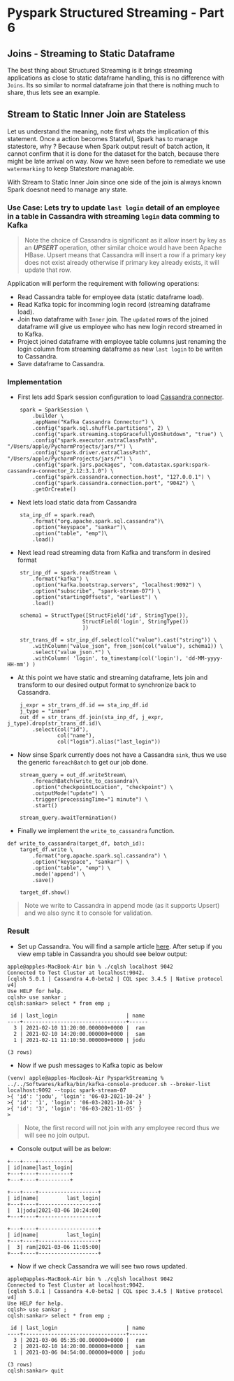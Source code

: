 # Pyspark Structured Streaming - Part 6

## Joins - Streaming to Static Dataframe

The best thing about Structured Streaming is it brings streaming applications as close to static dataframe handling, this is no difference with `Joins`. Its so similar to normal dataframe join that there is nothing much to share, thus lets see an example.


## Stream to Static Inner Join are Stateless

Let us understand the meaning, note first whats the implication of this statement. Once a action becomes Statefull, Spark has to manage statestore, why ?
Because when Spark output result of batch action, it cannot confirm that it is done for the dataset for the batch, because there might be late arrival on way. Now we have seen before to remediate we use `watermarking` to keep Statestore managable.

With Stream to Static Inner Join since one side of the join is always known Spark doesnot need to manage any state.


### Use Case: Lets try to update `last login` detail of an employee in a table in Cassandra with streaming `login` data comming to Kafka


> Note the choice of Cassandra is significant as it allow insert by key as an ***UPSERT*** operation, other similar choice would have been Apache HBase. 
> Upsert means that Cassandra will insert a row if a primary key does not exist already otherwise if primary key already exists, it will update that row.


Application will perform the requirement with following operations:

- Read Cassandra table for employee data (static dataframe load).
- Read Kafka topic for incomming login record (streaming dataframe load).
- Join two dataframe with `Inner` join. The `updated` rows of the joined dataframe will give us employee who has new login record streamed in to Kafka.
- Project joined dataframe with employee table columns just renaming the login column from streaming dataframe as new `last login` to be writen to Cassandra.
- Save dataframe to Cassandra.


### Implementation


- First lets add Spark session configuration to load [Cassandra connector](https://github.com/datastax/spark-cassandra-connector).

```
    spark = SparkSession \
        .builder \
        .appName("Kafka Cassandra Connector") \
        .config("spark.sql.shuffle.partitions", 2) \
        .config("spark.streaming.stopGracefullyOnShutdown", "true") \
        .config("spark.executor.extraClassPath", "/Users/apple/PycharmProjects/jars/*") \
        .config("spark.driver.extraClassPath", "/Users/apple/PycharmProjects/jars/*") \
        .config("spark.jars.packages", "com.datastax.spark:spark-cassandra-connector_2.12:3.1.0") \
        .config("spark.cassandra.connection.host", "127.0.0.1") \
        .config("spark.cassandra.connection.port", "9042") \
        .getOrCreate()
```


- Next lets load static data from Cassandra

```
    sta_inp_df = spark.read\
        .format("org.apache.spark.sql.cassandra")\
        .option("keyspace", "sankar")\
        .option("table", "emp")\
        .load()
```


- Next lead read streaming data from Kafka and transform in desired format

```
    str_inp_df = spark.readStream \
        .format("kafka") \
        .option("kafka.bootstrap.servers", "localhost:9092") \
        .option("subscribe", "spark-stream-07") \
        .option("startingOffsets", "earliest") \
        .load()

    schema1 = StructType([StructField('id', StringType()),
                        StructField('login', StringType())
                        ])

    str_trans_df = str_inp_df.select(col("value").cast("string")) \
        .withColumn("value_json", from_json(col("value"), schema1)) \
        .select("value_json.*") \
        .withColumn( 'login', to_timestamp(col('login'), 'dd-MM-yyyy-HH-mm') )
```


- At this point we have static and streaming dataframe, lets join and transform to our desired output format to synchronize back to Cassandra.

```
    j_expr = str_trans_df.id == sta_inp_df.id
    j_type = "inner"
    out_df = str_trans_df.join(sta_inp_df, j_expr, j_type).drop(str_trans_df.id)\
        .select(col("id"),
                col("name"),
                col("login").alias("last_login"))
```


- Now sinse Spark currently does not have a Cassandra `sink`, thus we use the generic `foreachBatch` to get our job done.

```
    stream_query = out_df.writeStream\
        .foreachBatch(write_to_cassandra)\
        .option("checkpointLocation", "checkpoint") \
        .outputMode("update") \
        .trigger(processingTime="1 minute") \
        .start()

    stream_query.awaitTermination()
```


- Finally we implement the `write_to_cassandra` function.

```
def write_to_cassandra(target_df, batch_id):
    target_df.write \
        .format("org.apache.spark.sql.cassandra") \
        .option("keyspace", "sankar") \
        .option("table", "emp") \
        .mode('append') \
        .save()

    target_df.show()
```

> Note we write to Cassandra in append mode (as it supports Upsert) and we also sync it to console for validation.


### Result

- Set up Cassandra. You will find a sample article [here](https://mukherjeesankar.wordpress.com/2021/07/24/setup-local-cassandra-for-testing/). After setup if you view emp table in Cassandra you should see below output:

```
apple@apples-MacBook-Air bin % ./cqlsh localhost 9042
Connected to Test Cluster at localhost:9042.
[cqlsh 5.0.1 | Cassandra 4.0-beta2 | CQL spec 3.4.5 | Native protocol v4]
Use HELP for help.
cqlsh> use sankar ;
cqlsh:sankar> select * from emp ;

 id | last_login                      | name
----+---------------------------------+------
  3 | 2021-02-10 11:20:00.000000+0000 |  ram
  2 | 2021-02-10 14:20:00.000000+0000 |  sam
  1 | 2021-02-11 11:10:50.000000+0000 | jodu

(3 rows)
```


- Now if we push messages to Kafka topic as below

```
(venv) apple@apples-MacBook-Air PysparkStreaming % ../../Softwares/kafka/bin/kafka-console-producer.sh --broker-list localhost:9092 --topic spark-stream-07
>{ 'id': 'jodu', 'login': '06-03-2021-10-24' }
>{ 'id': '1', 'login': '06-03-2021-10-24' }
>{ 'id': '3', 'login': '06-03-2021-11-05' }
>
```

> Note, the first record will not join with any employee record thus we will see no join output.


- Console output will be as below:

```
+---+----+----------+
| id|name|last_login|
+---+----+----------+
+---+----+----------+

+---+----+-------------------+
| id|name|         last_login|
+---+----+-------------------+
|  1|jodu|2021-03-06 10:24:00|
+---+----+-------------------+

+---+----+-------------------+
| id|name|         last_login|
+---+----+-------------------+
|  3| ram|2021-03-06 11:05:00|
+---+----+-------------------+
```


- Now if we check Cassandra we will see two rows updated.

```
apple@apples-MacBook-Air bin % ./cqlsh localhost 9042
Connected to Test Cluster at localhost:9042.
[cqlsh 5.0.1 | Cassandra 4.0-beta2 | CQL spec 3.4.5 | Native protocol v4]
Use HELP for help.
cqlsh> use sankar ;
cqlsh:sankar> select * from emp ;

 id | last_login                      | name
----+---------------------------------+------
  3 | 2021-03-06 05:35:00.000000+0000 |  ram
  2 | 2021-02-10 14:20:00.000000+0000 |  sam
  1 | 2021-03-06 04:54:00.000000+0000 | jodu

(3 rows)
cqlsh:sankar> quit
```


